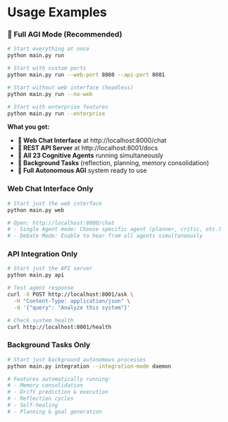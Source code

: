 # Usage Examples

### **🚀 Full AGI Mode (Recommended)**
```bash
# Start everything at once
python main.py run

# Start with custom ports
python main.py run --web-port 8080 --api-port 8081

# Start without web interface (headless)
python main.py run --no-web

# Start with enterprise features
python main.py run --enterprise
```

**What you get:**
- **💬 Web Chat Interface** at http://localhost:8000/chat
- **🔌 REST API Server** at http://localhost:8001/docs
- **🤖 All 23 Cognitive Agents** running simultaneously
- **🔄 Background Tasks** (reflection, planning, memory consolidation)
- **🧠 Full Autonomous AGI** system ready to use

### **Web Chat Interface Only**
```bash
# Start just the web interface
python main.py web

# Open: http://localhost:8000/chat
# - Single Agent mode: Choose specific agent (planner, critic, etc.)
# - Debate Mode: Enable to hear from all agents simultaneously
```

### **API Integration Only**
```bash
# Start just the API server
python main.py api

# Test agent response
curl -X POST http://localhost:8001/ask \
  -H "Content-Type: application/json" \
  -d '{"query": "Analyze this system"}'

# Check system health
curl http://localhost:8001/health
```

### **Background Tasks Only**
```bash
# Start just background autonomous processes
python main.py integration --integration-mode daemon

# Features automatically running:
# - Memory consolidation
# - Drift prediction & execution  
# - Reflection cycles
# - Self-healing
# - Planning & goal generation
```

